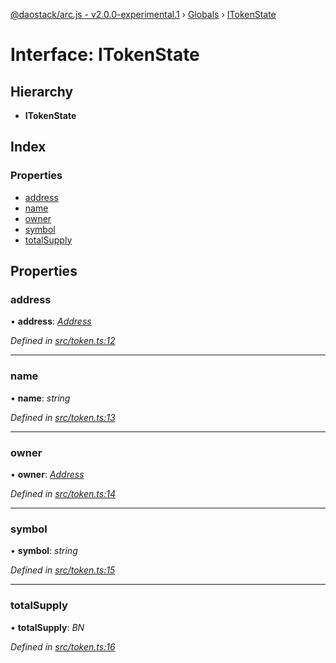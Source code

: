 [@daostack/arc.js - v2.0.0-experimental.1](../README.md) › [Globals](../globals.md) › [ITokenState](itokenstate.md)

# Interface: ITokenState

## Hierarchy

* **ITokenState**

## Index

### Properties

* [address](itokenstate.md#address)
* [name](itokenstate.md#name)
* [owner](itokenstate.md#owner)
* [symbol](itokenstate.md#symbol)
* [totalSupply](itokenstate.md#totalsupply)

## Properties

###  address

• **address**: *[Address](../globals.md#address)*

*Defined in [src/token.ts:12](https://github.com/daostack/arc.js/blob/6c661ff/src/token.ts#L12)*

___

###  name

• **name**: *string*

*Defined in [src/token.ts:13](https://github.com/daostack/arc.js/blob/6c661ff/src/token.ts#L13)*

___

###  owner

• **owner**: *[Address](../globals.md#address)*

*Defined in [src/token.ts:14](https://github.com/daostack/arc.js/blob/6c661ff/src/token.ts#L14)*

___

###  symbol

• **symbol**: *string*

*Defined in [src/token.ts:15](https://github.com/daostack/arc.js/blob/6c661ff/src/token.ts#L15)*

___

###  totalSupply

• **totalSupply**: *BN*

*Defined in [src/token.ts:16](https://github.com/daostack/arc.js/blob/6c661ff/src/token.ts#L16)*
